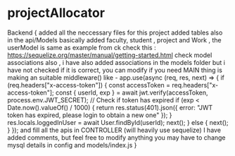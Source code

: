 # projectAllocator
Backend {
  added all the neccessary files for this project
  added tables also in the api/Models
  basically added faculty, student , project and Work , the userModel is same as example from ck 
  check this : https://sequelize.org/master/manual/getting-started.html
  check model associations also , i have also added associations in the models folder but i have not checked if it is correct, you can modify if you need
  MAIN thing is making an suitable middleware() like - 
        app.use(async (req, res, next) => {
          if (req.headers["x-access-token"]) {
            const accessToken = req.headers["x-access-token"];
            const { userId, exp } = await jwt.verify(accessToken, process.env.JWT_SECRET);
            // Check if token has expired
            if (exp < Date.now().valueOf() / 1000) {
             return res.status(401).json({ error: "JWT token has expired, please login to obtain a new one" });
            }
            res.locals.loggedInUser = await User.findById(userId); next();
          } else {
            next();
          }
        });
  and fill all the apis in CONTROLLER (will heavily use sequelize) I have added comments, but feel free to modify anything
  you may have to change mysql details in config and models/index.js
  }
